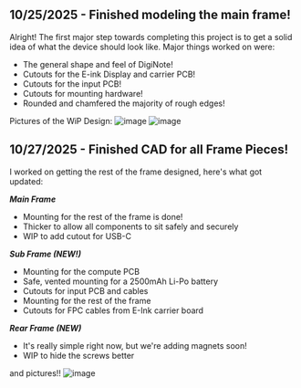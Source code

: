 <!--
  ===================    !!READ THIS NOTICE!!   ====================
  DO NOT edit this file manually. Your changes WILL BE OVERWRITTEN!
  This journal is auto generated and updated by Hack Club Blueprint.
  To edit this file, please edit your journal entries on Blueprint.
  ==================================================================
-->

## 10/25/2025 - Finished modeling the main frame!   

Alright! The first major step towards completing this project is to get a solid idea of what the device should look like. Major things worked on were:

- The general shape and feel of DigiNote!
- Cutouts for the E-ink Display and carrier PCB!
- Cutouts for the input PCB!
- Cutouts for mounting hardware!
- Rounded and chamfered the majority of rough edges!

Pictures of the WiP Design:
![image](https://blueprint.hackclub.com/user-attachments/blobs/proxy/eyJfcmFpbHMiOnsiZGF0YSI6NTUwMCwicHVyIjoiYmxvYl9pZCJ9fQ==--4b64e9dcdc3b8b7bf18d4ecb0e3ae82ecc1fceb5/image.png)
![image](https://blueprint.hackclub.com/user-attachments/blobs/proxy/eyJfcmFpbHMiOnsiZGF0YSI6NTUwMywicHVyIjoiYmxvYl9pZCJ9fQ==--8309dfabb94a71577108cc36251f4de73a2b555e/image.png)

  

## 10/27/2025 - Finished CAD for all Frame Pieces!  

I worked on getting the rest of the frame designed, here's what got updated:

***Main Frame***

- Mounting for the rest of the frame is done!
- Thicker to allow all components to sit safely and securely
- WIP to add cutout for USB-C

***Sub Frame (NEW!)***
- Mounting for the compute PCB
- Safe, vented mounting for a 2500mAh Li-Po battery
- Cutouts for input PCB and cables
- Mounting for the rest of the frame
- Cutouts for FPC cables from E-Ink carrier board

***Rear Frame (NEW)***
- It's really simple right now, but we're adding magnets soon!
- WIP to hide the screws better

and pictures!!
![image](https://blueprint.hackclub.com/user-attachments/blobs/proxy/eyJfcmFpbHMiOnsiZGF0YSI6NjA2NiwicHVyIjoiYmxvYl9pZCJ9fQ==--a177c2f87894afd1ff9d005b54614aa7eeb6a601/image.png)
  

